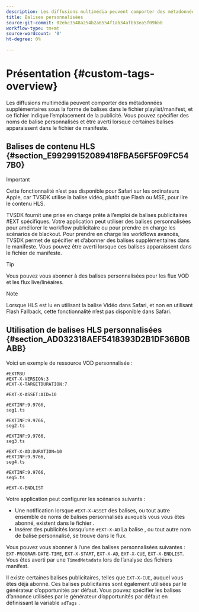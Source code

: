 ```yaml
---
description: Les diffusions multimédia peuvent comporter des métadonnées supplémentaires sous la forme de balises dans le fichier playlist/manifest, et ce fichier indique l’emplacement de la publicité. Vous pouvez spécifier des noms de balise personnalisés et être averti lorsque certaines balises apparaissent dans le fichier de manifeste.
title: Balises personnalisées
source-git-commit: 02ebc3548a254b2a6554f1ab34afbb3ea5f09bb8
workflow-type: tm+mt
source-wordcount: '0'
ht-degree: 0%

---
```


# Présentation {#custom-tags-overview}

Les diffusions multimédia peuvent comporter des métadonnées supplémentaires sous la forme de balises dans le fichier playlist/manifest, et ce fichier indique l’emplacement de la publicité. Vous pouvez spécifier des noms de balise personnalisés et être averti lorsque certaines balises apparaissent dans le fichier de manifeste.

## Balises de contenu HLS {#section_E99299152089418FBA56F5F09FC547B0}

>[!IMPORTANT]
>
>Cette fonctionnalité n’est pas disponible pour Safari sur les ordinateurs Apple, car TVSDK utilise la balise vidéo, plutôt que Flash ou MSE, pour lire le contenu HLS.

TVSDK fournit une prise en charge prête à l’emploi de balises publicitaires #EXT spécifiques. Votre application peut utiliser des balises personnalisées pour améliorer le workflow publicitaire ou pour prendre en charge les scénarios de blackout. Pour prendre en charge les workflows avancés, TVSDK permet de spécifier et d’abonner des balises supplémentaires dans le manifeste. Vous pouvez être averti lorsque ces balises apparaissent dans le fichier de manifeste.

>[!TIP]
>
>Vous pouvez vous abonner à des balises personnalisées pour les flux VOD et les flux live/linéaires.

>[!NOTE]
>
>Lorsque HLS est lu en utilisant la balise Vidéo dans Safari, et non en utilisant Flash Fallback, cette fonctionnalité n’est pas disponible dans Safari.

## Utilisation de balises HLS personnalisées {#section_AD032318AEF5418393D2B1DF36B0BABB}

Voici un exemple de ressource VOD personnalisée :

```
#EXTM3U
#EXT-X-VERSION:3
#EXT-X-TARGETDURATION:7
 
#EXT-X-ASSET:AID=10
 
#EXTINF:9.9766,
seg1.ts
 
#EXTINF:9.9766,
seg2.ts
 
#EXTINF:9.9766,
seg3.ts
 
#EXT-X-AD:DURATION=10
#EXTINF:9.9766,
seg4.ts
 
#EXTINF:9.9766,
seg5.ts
 
#EXT-X-ENDLIST
```

Votre application peut configurer les scénarios suivants :

* Une notification lorsque `#EXT-X-ASSET` des balises, ou tout autre ensemble de noms de balises personnalisés auxquels vous vous êtes abonné, existent dans le fichier .
* Insérer des publicités lorsqu’une `#EXT-X-AD` La balise , ou tout autre nom de balise personnalisé, se trouve dans le flux.

Vous pouvez vous abonner à l’une des balises personnalisées suivantes : `EXT-PROGRAM-DATE-TIME`, `EXT-X-START`, `EXT-X-AD`, `EXT-X-CUE`, `EXT-X-ENDLIST`. Vous êtes averti par une `TimedMetadata` lors de l’analyse des fichiers manifest.

Il existe certaines balises publicitaires, telles que `EXT-X-CUE`, auquel vous êtes déjà abonné. Ces balises publicitaires sont également utilisées par le générateur d’opportunités par défaut. Vous pouvez spécifier les balises d’annonce utilisées par le générateur d’opportunités par défaut en définissant la variable `adTags` .
